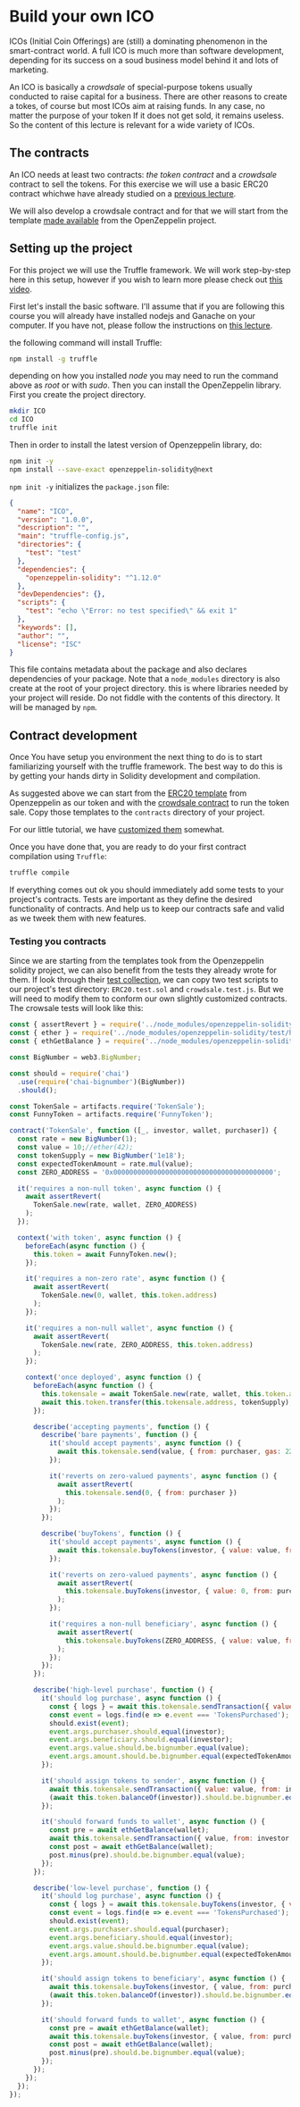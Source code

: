 # Build your own ICO

ICOs (Initial Coin Offerings) are (still) a dominating phenomenon in the smart-contract world.
 A full ICO is much more than software development, depending for its success on a soud business model behind it and lots of marketing.
 
 An ICO is basically a *crowdsale* of special-purpose tokens usually conducted to raise capital for a business.  There are other reasons to create a tokes, of course but most ICOs aim at raising funds. In any case, no matter the purpose of your token If it does not get sold, it remains useless. So the content of this lecture is relevant for a wide variety of ICOs.
 
 ## The contracts
An ICO needs at least two contracts: *the token contract* and a *crowdsale* contract to sell the tokens.
For this exercise we will use a basic ERC20 contract whichwe have already studied on a [previous lecture](token-contracts.md).

We will also develop a crowdsale contract and for that we will start from the template [made available](https://github.com/OpenZeppelin/openzeppelin-solidity/blob/master/contracts/crowdsale/Crowdsale.sol) from the OpenZeppelin project. 

## Setting up the project
For this project we will use the Truffle framework. We will work step-by-step here in this setup, however if you wish to learn more please check out [this video](https://www.youtube.com/watch?v=Zwc98_AvQ2Y).

First let's install the basic software. I'll assume that if you are following this course you will already have installed nodejs and Ganache on your computer. If you have not, please follow the instructions on [this lecture](Solidity%20development%20environment.md).

the following command will install Truffle:
```bash
npm install -g truffle
```
depending on how you installed *node* you may need to run the command above as *root* or with *sudo*. Then you can install the OpenZeppelin library.
First you create the project directory.
```bash
mkdir ICO
cd ICO
truffle init
``` 
Then in order to install the latest version of Openzeppelin library, do:
```bash
npm init -y 
npm install --save-exact openzeppelin-solidity@next
```

`npm init -y` initializes the `package.json` file:

```json
{
  "name": "ICO",
  "version": "1.0.0",
  "description": "",
  "main": "truffle-config.js",
  "directories": {
    "test": "test"
  },
  "dependencies": {
    "openzeppelin-solidity": "^1.12.0"
  },
  "devDependencies": {},
  "scripts": {
    "test": "echo \"Error: no test specified\" && exit 1"
  },
  "keywords": [],
  "author": "",
  "license": "ISC"
}
```

This file contains metadata about the package and also declares dependencies of your package. Note that a `node_modules` directory is also create at the root of your project directory. this is where libraries needed by your project will reside. Do not fiddle with the contents of this directory. It will be managed by `npm`.

## Contract development
Once You have setup you environment the next thing to do is to start familiarizing yourself with the truffle framework. The best way to do this is by getting your hands dirty in Solidity development and compilation.

As suggested above we can start from the [ERC20 template](https://github.com/OpenZeppelin/openzeppelin-solidity/blob/master/contracts/token/ERC20/ERC20.sol) from Openzeppelin as our token and with the [crowdsale contract](https://github.com/OpenZeppelin/openzeppelin-solidity/blob/master/contracts/crowdsale/Crowdsale.sol) to run the token sale. Copy those templates to the `contracts` directory of your project. 

For our little tutorial, we have [customized them](https://github.com/fccoelho/ICO-playground/tree/2018_project/FunnyToken/contracts) somewhat.

Once you have done that, you are ready to do your first contract compilation using `Truffle`:
```bash
truffle compile
```
If everything comes out ok you should immediately add some tests to your project's contracts. Tests are important as they define the desired functionality of contracts. And help us to keep our contracts safe and valid as we tweek them with new features.

### Testing you contracts
Since we are starting from the templates took from the Openzeppelin solidity project, we can also benefit from the tests they already wrote for them. If look through their [test collection](https://github.com/OpenZeppelin/openzeppelin-solidity/tree/master/test), we can copy two test scripts to our project's test directory: `ERC20.test.sol` and `crowdsale.test.js`. But we will need to modify them to conform our own slightly customized contracts. The crowsale tests will look like this:
```javascript
const { assertRevert } = require('../node_modules/openzeppelin-solidity/test/helpers/assertRevert');
const { ether } = require('../node_modules/openzeppelin-solidity/test/helpers/ether');
const { ethGetBalance } = require('../node_modules/openzeppelin-solidity/test/helpers/web3');

const BigNumber = web3.BigNumber;

const should = require('chai')
  .use(require('chai-bignumber')(BigNumber))
  .should();

const TokenSale = artifacts.require('TokenSale');
const FunnyToken = artifacts.require('FunnyToken');

contract('TokenSale', function ([_, investor, wallet, purchaser]) {
  const rate = new BigNumber(1);
  const value = 10;//ether(42);
  const tokenSupply = new BigNumber('1e18');
  const expectedTokenAmount = rate.mul(value);
  const ZERO_ADDRESS = '0x0000000000000000000000000000000000000000';

  it('requires a non-null token', async function () {
    await assertRevert(
      TokenSale.new(rate, wallet, ZERO_ADDRESS)
    );
  });

  context('with token', async function () {
    beforeEach(async function () {
      this.token = await FunnyToken.new();
    });

    it('requires a non-zero rate', async function () {
      await assertRevert(
        TokenSale.new(0, wallet, this.token.address)
      );
    });

    it('requires a non-null wallet', async function () {
      await assertRevert(
        TokenSale.new(rate, ZERO_ADDRESS, this.token.address)
      );
    });

    context('once deployed', async function () {
      beforeEach(async function () {
        this.tokensale = await TokenSale.new(rate, wallet, this.token.address);
        await this.token.transfer(this.tokensale.address, tokenSupply);
      });

      describe('accepting payments', function () {
        describe('bare payments', function () {
          it('should accept payments', async function () {
            await this.tokensale.send(value, { from: purchaser, gas: 220000 });
          });

          it('reverts on zero-valued payments', async function () {
            await assertRevert(
              this.tokensale.send(0, { from: purchaser })
            );
          });
        });

        describe('buyTokens', function () {
          it('should accept payments', async function () {
            await this.tokensale.buyTokens(investor, { value: value, from: purchaser, gas:220000 });
          });

          it('reverts on zero-valued payments', async function () {
            await assertRevert(
              this.tokensale.buyTokens(investor, { value: 0, from: purchaser, gas:220000 })
            );
          });

          it('requires a non-null beneficiary', async function () {
            await assertRevert(
              this.tokensale.buyTokens(ZERO_ADDRESS, { value: value, from: purchaser, gas:220000 })
            );
          });
        });
      });

      describe('high-level purchase', function () {
        it('should log purchase', async function () {
          const { logs } = await this.tokensale.sendTransaction({ value: value, from: investor, gas:220000 });
          const event = logs.find(e => e.event === 'TokensPurchased');
          should.exist(event);
          event.args.purchaser.should.equal(investor);
          event.args.beneficiary.should.equal(investor);
          event.args.value.should.be.bignumber.equal(value);
          event.args.amount.should.be.bignumber.equal(expectedTokenAmount);
        });

        it('should assign tokens to sender', async function () {
          await this.tokensale.sendTransaction({ value: value, from: investor, gas:220000 });
          (await this.token.balanceOf(investor)).should.be.bignumber.equal(expectedTokenAmount);
        });

        it('should forward funds to wallet', async function () {
          const pre = await ethGetBalance(wallet);
          await this.tokensale.sendTransaction({ value, from: investor, gas: 220000 });
          const post = await ethGetBalance(wallet);
          post.minus(pre).should.be.bignumber.equal(value);
        });
      });

      describe('low-level purchase', function () {
        it('should log purchase', async function () {
          const { logs } = await this.tokensale.buyTokens(investor, { value: value, from: purchaser, gas:220000 });
          const event = logs.find(e => e.event === 'TokensPurchased');
          should.exist(event);
          event.args.purchaser.should.equal(purchaser);
          event.args.beneficiary.should.equal(investor);
          event.args.value.should.be.bignumber.equal(value);
          event.args.amount.should.be.bignumber.equal(expectedTokenAmount);
        });

        it('should assign tokens to beneficiary', async function () {
          await this.tokensale.buyTokens(investor, { value, from: purchaser, gas:220000 });
          (await this.token.balanceOf(investor)).should.be.bignumber.equal(expectedTokenAmount);
        });

        it('should forward funds to wallet', async function () {
          const pre = await ethGetBalance(wallet);
          await this.tokensale.buyTokens(investor, { value, from: purchaser , gas:220000});
          const post = await ethGetBalance(wallet);
          post.minus(pre).should.be.bignumber.equal(value);
        });
      });
    });
  });
});
```
